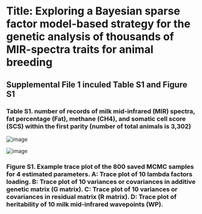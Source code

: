 # Title: Exploring a Bayesian sparse factor model-based strategy for the genetic analysis of thousands of MIR-spectra traits for animal breeding
## Supplemental File 1 inculed Table S1 and Figure S1

### Table S1. number of records of milk mid-infrared (MIR) spectra, fat percentage (Fat), methane (CH4), and somatic cell score (SCS) within the first parity (number of total animals is 3,302)  
![image](https://github.com/Yansen0515/MegaLMM_for_Animal/assets/55590706/ef294416-aa93-4946-9260-5c84b9fae1af)




![image](https://github.com/Yansen0515/MegaLMM_for_Animal/assets/55590706/d5bad2a9-bc80-4288-9444-565d6de7a996)

### Figure S1. Example trace plot of the 800 saved MCMC samples for 4 estimated parameters. A: Trace plot of 10 lambda factors loading. B: Trace plot of 10 variances or covariances in additive genetic matrix (G matrix). C: Trace plot of 10 variances or covariances in residual matrix (R matrix). D: Trace plot of heritability of 10 milk mid-infrared wavepoints (WP).
